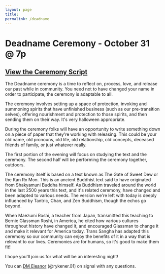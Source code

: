 ```yaml
---
layout: page
title:
permalink: /deadname
---
```


# Deadname Ceremony - October 31 @ 7p

## [View the Ceremony Script](/documents/deadname24.pdf)

The Deadname ceremony is a time to reflect on, process, love, and release our past while in community. You need not to have changed your name in order to participate, the ceremony is adaptable to all. 

The ceremony involves setting up a space of protection, invoking and summoning spirits that have unfinished business (such as our pre-transition selves), offering nourishment and protection to those spirits, and then sending them on their way. It's very halloween appropriate. 

During the ceremony folks will have an opportunity to write something down on a piece of paper that they're working with releasing. This could be your old name, old pronouns, old life, old relationship, old concepts, deceased friends of family, or just whatever really. 

The first portion of the evening will focus on studying the text and the ceremony. The second half will be performing the ceremony together, outdoors. 

The ceremony itself is based on a text known as The Gate of Sweet Dew or the Kan Ro Mon. This is an ancient Buddhist text said to have originated from Shakyamuni Buddha himself. As Buddhism traveled around the world in the last 2500 years this text, and it's related ceremony, have changed and been adapted to various needs. The version we're left with today is deeply influenced by Tantric, Chan, and Zen Buddhism, though the echos go beyond.

When Maezumi Roshi, a teacher from Japan, transmitted this teaching to Bernie Glassman Roshi, in America, he cited how various cultures throughout history have changed it, and encouraged Glassman to change it and make it relevant for America today. Trans Sangha has adapted this ceremony so our community can enjoy the benefits of it in a way that is relevant to our lives. Ceremonies are for humans, so it's good to make them fit! 

I hope you'll join us for what will be an interesting night! 

You can [DM Eleanor](https://signal.me/#eu/HicfJvKC2bVY_3RyHbMtzk13ucvyycJWs87gk68U3sHgMl6EtAZDvpnAP9-kn5Qe) (@rykener.01) on signal with any questions. 



<!-- <script>window.location.href = "/documents/deadname.pdf"</script> -->